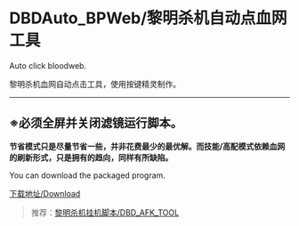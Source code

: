 # DBDAuto_BPWeb/黎明杀机自动点血网工具
Auto click  bloodweb.

黎明杀机血网自动点击工具，使用按键精灵制作。  


------------------------------  
## ※必须全屏并关闭滤镜运行脚本。
  
**节省模式只是尽量节省一些，并非花费最少的最优解。而技能/高配模式依赖血网的刷新形式，只是拥有的趋向，同样有所缺陷。**  

You can download the packaged program.  

[下载地址/Download](https://github.com/WKhistory/DBDAuto_BPWeb/releases)  

> 推荐：[黎明杀机挂机脚本/DBD_AFK_TOOL](https://github.com/maskrs/DBD_AFK_TOOL/releases)  
